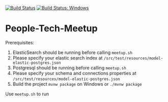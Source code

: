 [![Build Status](https://travis-ci.org/snuyanzin/People-Tech-Meetup.svg?branch=master)](https://travis-ci.org/snuyanzin/People-Tech-Meetup)
[![Build Status: Windows](https://ci.appveyor.com/api/projects/status/github/snuyanzin/people-tech-meetup?branch=master&svg=true)](https://ci.appveyor.com/project/snuyanzin/people-tech-meetup)
# People-Tech-Meetup

Prerequisites:
1. ElasticSearch should be running before calling `meetup.sh`
2. Please specify your elastic search index at `/src/test/resources/model-elastic-postgres.json`
3. Postgresql should be running before calling `meetup.sh`
4. Please specify your schema and connections properties at `/src/test/resources/model-elastic-postgres.json`
5. Build the project `mvnw package` on Windows or `./mvnw package`

Use `meetup.sh` to run
